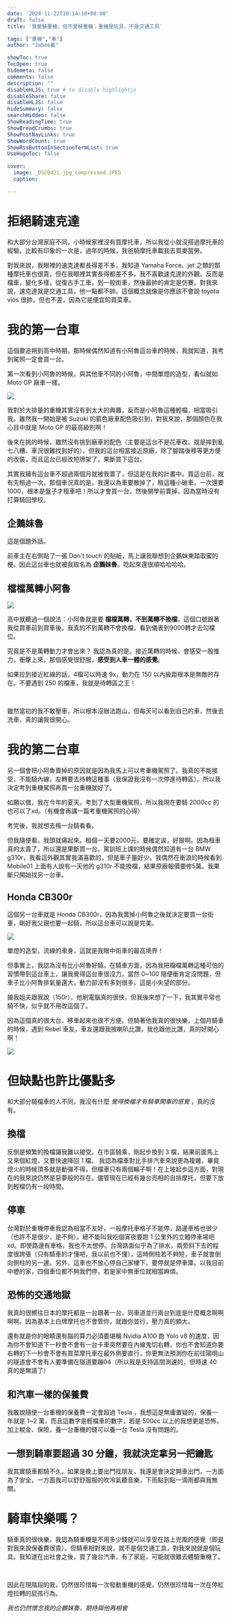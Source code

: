 ```yaml
---
date: '2024-11-22T10:14:10+08:00'
draft: false
title: '我愛騎重機，但不愛騎重機；重機是玩具，不是交通工具'

tags: ["重機","車"]
author: "Jabee姜"

showToc: true
TocOpen: true
hidemeta: false
comments: false
description: ""
disableHLJS: true # to disable highlightjs
disableShare: false
disableHLJS: false
hideSummary: false
searchHidden: false
ShowReadingTime: true
ShowBreadCrumbs: true
ShowPostNavLinks: true
ShowWordCount: true
ShowRssButtonInSectionTermList: true
UseHugoToc: false

cover:
  image: _DSC0421.jpg_compressed.JPEG
  caption: 

---
```


# 拒絕騎速克達

和大部分台灣家庭不同，小時候家裡沒有買摩托車，所以我從小就沒搭過摩托車的經驗。比較有印象的一次是，過年的時候，我爸騎摩托車載我去買麥當勞。

對我來說，我眼裡的速克達都長得差不多，我知道 Yamaha Force、jet 之類的那種摩托車也很貴，但在我眼裡其實長得都差不多，我不喜歡速克達的外觀。反而是檔車，變化多樣，從復古手工車，到一般街車，然後最帥的肯定是仿賽。對我來說，速克達就是交通工具，他一點都不帥。這個概念就像是你應該不會說 toyota vios 很帥，但也不差，因為它是便宜的買菜車。



# 我的第一台車

這個要追朔到高中時期，那時候偶然知道有小阿魯這台車的時候，我就知道，我考到駕照一定會買一台。

第一次看到小阿魯的時候，與其他車不同的小阿魯，中間單燈的造型，看似就如 Moto GP 廠車一樣。

![](_DSC6964.jpg_compressed.JPEG)

我對於大排量的重機其實沒有到太大的興趣，反而是小阿魯這種輕檔，相當吸引我。雖然我一開始是被 Suzuki 的藍色廠車配色吸引到，對我來說，那個顏色在我心目中就是 Moto GP 的最高級別啊！

後來在挑的時候，雖然沒有挑到廠車的配色（主要是這台不是花車改、就是摔到亂七八糟、車況很難找到好的），但我的這台相當接近原廠，除了腳踏後移等更方便的改裝，而且這台已經改短牌架了，果斷買下這台。

其實我擁有這台車不超過兩個月就被我賣了，但這是在我的計畫中。買這台前，就有先租過一次，那個車況真的是，我還以為車要散掉了，租這種小破車，一次還要1000，根本是盤子才租車吧！所以才會買一台，然後開學前賣掉，因為當時沒有打算騎回學校。

## 企鵝妹魯

這是個題外話。

前車主在右側貼了一張 Don't touch 的貼紙，馬上讓我聯想到企鵝妹東踏取蜜的梗。因此這台車也就被我取名為 **企鵝妹魯**。唸起來還很順哈哈哈哈。

## 檔檔萬轉小阿魯

![](_DSC6910.jpg_compressed.JPEG)

高中就聽過一個說法：小阿魯就是要 **檔檔萬轉，不到萬轉不換檔**，這個口號跟著我從買車前到買車後。我真的不到萬轉不會換檔，看到儀表到9000轉才去勾檔位。

究竟是不是萬轉動力才會出來？ 我認為真的是。接近萬轉的時候，會感受一股推力，衝擊上來，那個感覺很舒服，**感受到人車一體的感覺**。

如果拉到接近紅線的話，4檔可以時速 9x，動力在 150 以內級距根本是無敵的存在。不要遇到 250 的檔車，我就是待轉區之王！

<br>

雖然當初的我不敢壓車，所以根本沒辦法跑山，但每天可以看到自己的車，然後去洗車，真的讓我很開心。

# 我的第二台車

另一個會把小阿魯賣掉的原因就是因為我馬上可以考重機駕照了。我真的不能接受，不能騎內線，左轉要去待轉這種事（我保證我沒有一次停進待轉區）。所以我決定考到重機駕照再買一台重機就好了。

如願以償，我在今年的夏天，考到了大型重機駕照，所以我現在要騎 2000cc 的也可以了xd。（有機會再講一篇考重機駕照的心得）

考完後，我就想去租一台騎看看。

但我隨便看，我頭就痛起來。租個一天要2000元，要確定誒，好狠啊。因為租車真的太貴了，所以還是果斷買一台。駕訓班上課的時候偶然知道有一台 BMW g310r，我看這外觀其實我滿喜歡的，但是車子量好少。我偶然在衝浪的時候看到 Mobile01 上面有人說有一天他的 g310r 不能換檔，結果原廠報價要修5萬。我果斷只開始找另一台車。

## Honda CB300r

這個另一台車就是 Honda CB300r，因為我賣掉小阿魯之後就決定要買一台街車，剛好我父親也要一起騎，所以這台車可以說是完美。

![](_DSC0421.jpg_compressed.JPEG)

單燈的造型，流線的車身，這就是我眼中街車的最高境界！

但事實上，我認為沒有比小阿魯好騎。在騎車方面，因為我把檔檔萬轉這種可怕的習慣帶到這台車上，讓我覺得這台車很沒力，當然 0~100 隨便衝肯定沒問題，但車子比小阿魯排氣量還大，動力卻沒有多到很多，這是小失望的部分。

據我姐夫跟我說（150r），他刷電腦真的很快，但我後來想了一下，我其實平常也騎不快，似乎就不用改這個了。

因為這個真的很大台，移車起來也很不方便。但騎著他我真的很快樂，上個月騎車的時候，遇到 Rebel 車友，車友還跟我按喇叭比讚，我也跟他比讚，真的好開心啊！

![](_DSC0303.jpg_compressed.JPEG)

# 但缺點也許比優點多

和大部分騎檔車的人不同，我沒有什麼 *覺得換檔才有騎車開車的感覺* ，真的沒有。

## 換檔

反倒是頻繁的換檔讓我難以接受。在市區騎乘，剛起步換到 3 檔，結果前面馬上又來個紅燈，又要快速降回 1 檔。 我認為檔車對比手排汽車來說更為複雜，畢竟熄火的時候頂多就是動彈不得，但檔車只有兩個輪子啊！在上坡起步這方面，對現在的我來說仍然是惡夢般的存在。儘管現在已經有幾台亮相的自排摩托，但要下放到輕檔仍有一段時間。

## 停車

台灣對於重機停車我認為相當不友好，一般摩托車格子不能停，路邊車格也很少（也許不是很少，是不夠）。總不能叫我吃個宵夜要跑 1 公里外的立體停車場吧xd。即使路邊有車格，我也不太想停。台灣路面似乎為了排水，兩旁斜下去的程度很誇張（只有騎車的才懂吧，我以前也不懂），這時側柱若不夠短，車子就會倒向側柱的另一邊。另外，這車也不放心停自己家樓下，要停就是停車庫。以我目前中壢的家，四個車位都不夠我們停，若是家中無車位就相當麻煩。

## 恐怖的交通地獄

我真的很嚮往日本的摩托都是一台跟著一台，同車道並行兩台到底是什麼概念啊啊啊啊。因為基本上白牌摩托也不會管你，就跟你並行，壓力真的頗大。

還有就是你的眼睛還有腦的算力必須要堪稱 Nvidia A100 跑 Yolo v8 的速度，因為你不會知道下一秒會不會有一台卡車突然要在內線鬼切右轉，你也不會知道你要右轉的下一秒會不會有買菜摩托車在最外側要直行，你更無法預測你在前往陽明山的隧道會不會有人要準備在隧道要蹦04（所以我是支持區間測速的，但時速 40 真的是無語了）

## 和汽車一樣的保養費

我敢說隨便一台重機的保養費一定會超過 Tesla ，我想這是無庸置疑的，保養一年就是 1~2 萬，而且這數字是輕檔車的數字，若是 500cc 以上的我想更是恐怖，加上稅金、保險，養一台重機的錢可以養一台 Tesla 沒有問題的。

## 一想到騎車要超過 30 分鐘，我就決定拿另一把鑰匙

我其實騎車都騎不久，如果是晚上要出門找朋友，我還是會決定開車出門，一方面為了安全，一方面我可以舒舒服服的吹冷氣聽音樂，下雨點到點一滴雨都與我無關。

# 騎車快樂嗎？

騎車真的很快樂，我認為騎重機是不用多少錢就可以享受在路上兜風的感覺（即是對我來說保養費很貴）。但騎車相對來說，就不是個交通工具，對我來說就是個玩具。我知道在出社會之後，買了幾台汽車，有了家庭，可能就很難去體驗重機了。

<br>

因此在現階段的我，仍然很珍惜每一次發動重機的感覺，仍然很珍惜每一次在停紅燈拉轉的屁孩行為。

*我也仍然懷念我的企鵝妹魯，期待與他再相會*

